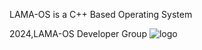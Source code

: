 
LAMA-OS is a C++ Based Operating System


2024,LAMA-OS Developer Group
![logo](https://github.com/Galip-DROID/Lama-OS-1.0/assets/173607233/1c11cda8-2bee-4bcf-9c24-c54fda8bbc38)






